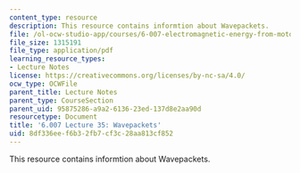 ```yaml
---
content_type: resource
description: This resource contains informtion about Wavepackets.
file: /ol-ocw-studio-app/courses/6-007-electromagnetic-energy-from-motors-to-lasers-spring-2011/8df336eef6b32fb7cf3c28aa813cf852_MIT6_007S11_lec35.pdf
file_size: 1315191
file_type: application/pdf
learning_resource_types:
- Lecture Notes
license: https://creativecommons.org/licenses/by-nc-sa/4.0/
ocw_type: OCWFile
parent_title: Lecture Notes
parent_type: CourseSection
parent_uid: 95875286-a9a2-6136-23ed-137d8e2aa90d
resourcetype: Document
title: '6.007 Lecture 35: Wavepackets'
uid: 8df336ee-f6b3-2fb7-cf3c-28aa813cf852
---
```

This resource contains informtion about Wavepackets.
